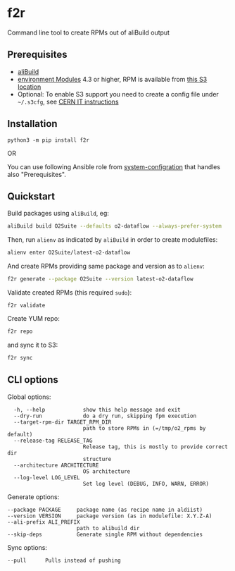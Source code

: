 # f2r

Command line tool to create RPMs out of aliBuild output

## Prerequisites
 - [aliBuild](https://alisw.github.io/alibuild/)
 - [environment Modules](https://modules.readthedocs.io/en/latest/) 4.3 or higher, RPM is available from [this S3 location](http://s3.cern.ch/swift/v1/system-configuration/RPMS/environment-modules-4.6.1-1.el7.cern.x86_64.rpm)
 - Optional: To enable S3 support you need to create a config file under `~/.s3cfg`, see [CERN IT instructions](https://clouddocs.web.cern.ch/object_store/s3cmd.html)

## Installation

`python3 -m pip install f2r`

OR

You can use following Ansible role from [system-configration](https://gitlab.cern.ch/AliceO2Group/system-configuration/-/tree/dev/ansible/roles/f2r) that handles also "Prerequisites".


## Quickstart
Build packages using `aliBuild`, eg:
```bash
aliBuild build O2Suite --defaults o2-dataflow --always-prefer-system
```
Then, run `alienv` as indicated by `aliBuild` in order to create modulefiles:
```bash
alienv enter O2Suite/latest-o2-dataflow
```
And create RPMs providing same package and version as to `alienv`:
```bash
f2r generate --package O2Suite --version latest-o2-dataflow
```
Validate created RPMs (this required `sudo`):
```
f2r validate
```
Create YUM repo:
```bash
f2r repo
```

and sync it to S3:
```bash
f2r sync
```

## CLI options
Global options:
```
  -h, --help            show this help message and exit
  --dry-run             do a dry run, skipping fpm execution
  --target-rpm-dir TARGET_RPM_DIR
                        path to store RPMs in (=/tmp/o2_rpms by default)
  --release-tag RELEASE_TAG
                        Release tag, this is mostly to provide correct dir
                        structure
  --architecture ARCHITECTURE
                        OS architecture
  --log-level LOG_LEVEL
                        Set log level (DEBUG, INFO, WARN, ERROR)
```

Generate options:
```
--package PACKAGE     package name (as recipe name in aldiist)
--version VERSION     package version (as in modulefile: X.Y.Z-A)
--ali-prefix ALI_PREFIX
                      path to alibuild dir
--skip-deps           Generate single RPM without dependencies
```

Sync options:
```
--pull      Pulls instead of pushing
```
